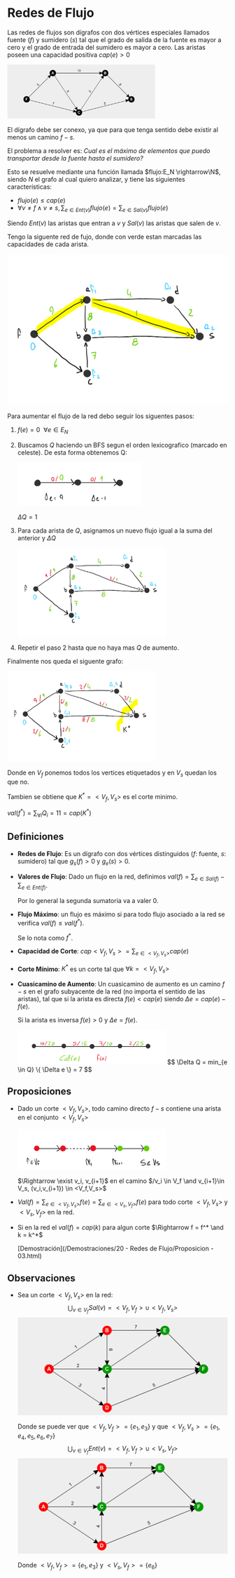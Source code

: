 # Redes de Flujo

Las redes de flujos son dígrafos con dos vértices especiales llamados fuente $(f)$ y sumidero $(s)$ tal que el grado de salida de la fuente es mayor a cero y el grado de entrada del sumidero es mayor a cero. Las aristas poseen una capacidad positiva $cap(e)>0$ 

<img src="Resources/image-20191104104347404.png" alt="image-20191104104347404" style="zoom:33%;" />

El dígrafo debe ser conexo, ya que para que tenga sentido debe existir al menos un camino $f-s$.

El problema a resolver es: *Cual es el máximo de elementos que puedo transportar desde la fuente hasta el sumidero?*

Esto se resuelve mediante una función llamada $flujo:E_N \rightarrow\N$, siendo $N$ el grafo al cual quiero analizar, y tiene las siguientes características:

- $flujo(e) \le cap(e)$
- $\forall v \neq f \land v\neq s, \sum_{e\in Ent(v)} flujo(e) = \sum_{e\in Sal(v)} flujo(e)$

Siendo $Ent(v)$ las aristas que entran a $v$ y $Sal(v)$ las aristas que salen de $v$.

Tengo la siguente red de fujo, donde con verde estan marcadas las capacidades de cada arista.

<img src="Resources/Mon, 11 Nov 2019 102339.png" alt="img" style="zoom:50%;" />

Para aumentar el flujo de la red debo seguir los siguentes pasos:

1. $f(e)=0 ~~\forall e \in E_N$

2. Buscamos $Q$ haciendo un BFS segun el orden lexicografico (marcado en celeste). De esta forma obtenemos Q:

   <img src="Resources/Mon, 11 Nov 2019 102541.png" alt="img" style="zoom:33%;" />

   $\Delta Q=1$

3. Para cada arista de  $Q$, asignamos un nuevo flujo igual a la suma del anterior y $\Delta Q$ 

   <img src="Resources/Mon, 11 Nov 2019 102828.png" alt="img" style="zoom:33%;" />

4. Repetir el paso 2 hasta que no haya mas $Q$ de aumento.

Finalmente nos queda el siguente grafo:

<img src="Resources/Mon, 11 Nov 2019 104342.png" alt="img" style="zoom:33%;" />

Donde en $V_f$ ponemos todos los vertices etiquetados y en $V_s$ quedan los que no.

Tambien se obtiene que $K^* = <V_f,V_s>$ es el corte minimo.

$val(f^*) = \sum_{\forall i}Q_i = 11= cap(K^*)$

## Definiciones

- **Redes de Flujo**: Es un dígrafo con dos vértices distinguidos ($f:$ fuente, $s:$ sumidero) tal que $g_s(f)>0$ y $g_e(s)>0$.

- **Valores de Flujo**: Dado un flujo en la red, definimos $val(f)=\sum_{e \in Sal(f)} - \sum_{e \in Ent(f)}$. 

  Por lo general la segunda sumatoria va a valer $0$.

- **Flujo Máximo**: un flujo es máximo si para todo flujo asociado a la red se verifica $val(f) \leq val(f^*)$.

  Se lo nota como $f^*$.

- **Capacidad de Corte**: $cap<V_f,V_s> = \sum_{e \in <V_f,V_s>} cap(e)$

- **Corte Mínimo**: $K^*$ es un corte tal que $\forall k=<V_f,V_s>$

- **Cuasicamino de Aumento**: Un cuasicamino de aumento es un camino $f-s$ en el grafo subyacente de la red (no importa el sentido de las aristas), tal que si la arista es directa $f(e)<cap(e)$ siendo $\Delta e = cap(e)-f(e)$. 

  Si la arista es inversa $f(e)>0$ y $\Delta e = f(e)$.

  <img src="Resources/Mon, 11 Nov 2019 101230.png" alt="img" style="zoom:33%;" />
  $$
  \Delta Q = min_{e \in Q} \{ \Delta e \} = 7
  $$
  

## Proposiciones

- Dado un corte $<V_f,V_s>$, todo camino directo $f-s$ contiene una arista en el conjunto $<V_f,V_s>$

  <img src="Resources/Mon, 11 Nov 2019 083043.png" alt="img" style="zoom:33%;" />

  $\Rightarrow \exist v_i, v_{i+1}$ en el camino $/v_i \in V_f \and v_{i+1}\in V_s, (v_i,v_{i+1}) \in <V_f,V_s>$

- $Val(f) = \sum_{e \in <V_f,V_s> }f(e) = \sum_{e \in <V_s,V_f>} f(e)$ para todo corte $<V_f,V_s>$ y $<V_s,V_f>$ en la red.

- Si en la red el $val(f)=cap(k)$ para algun corte  $\Rightarrow f = f^* \and k = k^*$

  [Demostración](/Demostraciones/20 - Redes de Flujo/Proposicion - 03.html) 

## Observaciones

- Sea un corte $<V_f,V_s>$ en la red:
  $$
  \bigcup_{v \in V_f} Sal(v) = <V_f,V_f> \cup <V_f,V_s> 
  $$
  <img src="Resources/image-20191111085523830.png" alt="image-20191111085523830" style="zoom: 50%;" />

  Donde se puede ver que $<V_f,V_f>=\{e_1,e_3\}$ y que $<V_f,V_s>=\{e_1,e_4,e_5,e_6,e_7\}$
  $$
  \bigcup_{v \in V_f} Ent(v)= <V_f,V_f> \cup <V_s,V_f>
  $$
  <img src="Resources/image-20191111085942585.png" alt="image-20191111085942585" style="zoom:50%;" />

  Donde $<V_f,V_f> = \{e_1,e_3\}$ y $<V_s,V_f>=\{e_6\}$